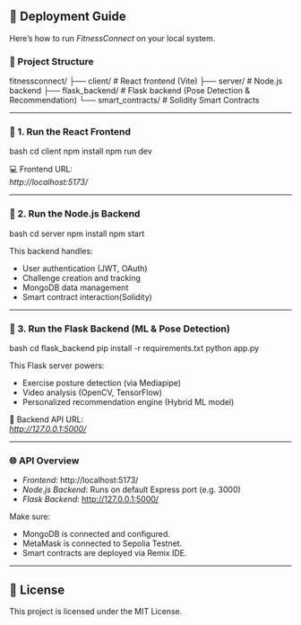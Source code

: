 ## 🚀 Deployment Guide

Here’s how to run *FitnessConnect* on your local system.

### 📁 Project Structure


fitnessconnect/
├── client/           # React frontend (Vite)
├── server/           # Node.js backend
├── flask_backend/    # Flask backend (Pose Detection & Recommendation)
└── smart_contracts/  # Solidity Smart Contracts


---

### 🔧 1. Run the React Frontend

bash
cd client
npm install
npm run dev


💻 Frontend URL:  
*http://localhost:5173/*

---

### 🔧 2. Run the Node.js Backend

bash
cd server
npm install
npm start


This backend handles:
- User authentication (JWT, OAuth)
- Challenge creation and tracking
- MongoDB data management
- Smart contract interaction(Solidity)

---

### 🔧 3. Run the Flask Backend (ML & Pose Detection)

bash
cd flask_backend
pip install -r requirements.txt
python app.py


This Flask server powers:
- Exercise posture detection (via Mediapipe)
- Video analysis (OpenCV, TensorFlow)
- Personalized recommendation engine (Hybrid ML model)

🧠 Backend API URL:  
*http://127.0.0.1:5000/*

---

### 🌐 API Overview

- *Frontend*: http://localhost:5173/
- *Node.js Backend*: Runs on default Express port (e.g. 3000)
- *Flask Backend*: http://127.0.0.1:5000/

Make sure:
- MongoDB is connected and configured.
- MetaMask is connected to Sepolia Testnet.
- Smart contracts are deployed via Remix IDE.

---

## 📜 License

This project is licensed under the MIT License.
